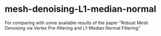 # mesh-denoising-L1-median-normal
For comparing with some available results of the paper "Robust Mesh Denoising via Vertex Pre-filtering and L1-Median Normal Filtering"
